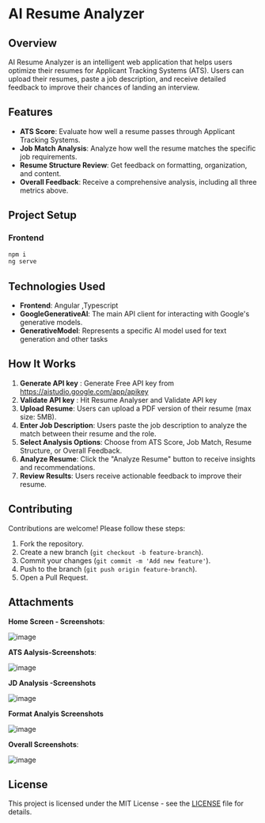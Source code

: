 # AI Resume Analyzer

## Overview
AI Resume Analyzer is an intelligent web application that helps users optimize their resumes for Applicant Tracking Systems (ATS). Users can upload their resumes, paste a job description, and receive detailed feedback to improve their chances of landing an interview.

## Features
- **ATS Score**: Evaluate how well a resume passes through Applicant Tracking Systems.
- **Job Match Analysis**: Analyze how well the resume matches the specific job requirements.
- **Resume Structure Review**: Get feedback on formatting, organization, and content.
- **Overall Feedback**: Receive a comprehensive analysis, including all three metrics above.

## Project Setup
### Frontend
```sh
npm i 
ng serve
```


## Technologies Used
- **Frontend**:  Angular ,Typescript
- **GoogleGenerativeAI**: The main API client for interacting with Google's generative models.
- **GenerativeModel**: Represents a specific AI model used for text generation and other tasks

## How It Works
1. **Generate API key** : Generate Free API key from https://aistudio.google.com/app/apikey
2. **Validate API key** : Hit Resume Analyser and Validate API key
2. **Upload Resume**: Users can upload a PDF version of their resume (max size: 5MB).
3. **Enter Job Description**: Users paste the job description to analyze the match between their resume and the role.
4. **Select Analysis Options**: Choose from ATS Score, Job Match, Resume Structure, or Overall Feedback.
5. **Analyze Resume**: Click the "Analyze Resume" button to receive insights and recommendations.
6. **Review Results**: Users receive actionable feedback to improve their resume.

## Contributing
Contributions are welcome! Please follow these steps:
1. Fork the repository.
2. Create a new branch (`git checkout -b feature-branch`).
3. Commit your changes (`git commit -m 'Add new feature'`).
4. Push to the branch (`git push origin feature-branch`).
5. Open a Pull Request.

## Attachments
**Home Screen - Screenshots**:
  
![image](https://github.com/user-attachments/assets/e93cf3bf-1f0f-45b8-8902-8473e56ece6c)


**ATS Aalysis-Screenshots**:

![image](https://github.com/user-attachments/assets/2ae2a89b-be9e-4e96-b85f-a10efadc7c11)



**JD Analysis -Screenshots**

![image](https://github.com/user-attachments/assets/7da325d5-e8b5-48cd-aef5-77b2194e17e5)



**Format Analyis Screenshots**

![image](https://github.com/user-attachments/assets/44d2320d-bd0a-409b-ad15-079a214a4eb5)


**Overall Screenshots**:

![image](https://github.com/user-attachments/assets/97a3e7c6-27be-474c-ad80-eccaa6474fbf)



## License
This project is licensed under the MIT License - see the [LICENSE](LICENSE) file for details.








